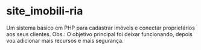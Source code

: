 # site_imobili-ria
Um sistema básico em PHP para cadastrar imóveis e conectar proprietários aos seus clientes. Obs.: O objetivo principal foi deixar funcionando, depois vou adicionar mais recursos e mais segurança. 
